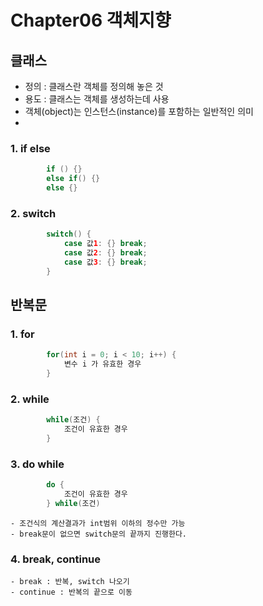 # Chapter06 객체지향

## 클래스
- 정의 : 클래스란 객체를 정의해 놓은 것
- 용도 : 클래스는 객체를 생성하는데 사용
- 객체(object)는 인스턴스(instance)를 포함하는 일반적인 의미
- 
### 1. if else
```java
        if () {} 
        else if() {} 
        else {}
```

### 2. switch
```java
        switch() {
            case 값1: {} break;
            case 값2: {} break;
            case 값3: {} break;
        }
```

## 반복문
### 1. for
```java
        for(int i = 0; i < 10; i++) {
            변수 i 가 유효한 경우
        }
```

### 2. while
```java
        while(조건) {
            조건이 유효한 경우
        }
```

### 3. do while
```java
        do {
            조건이 유효한 경우
        } while(조건)
```
    - 조건식의 계산결과가 int범위 이하의 정수만 가능
    - break문이 없으면 switch문의 끝까지 진행한다.

### 4. break, continue
    - break : 반복, switch 나오기
    - continue : 반복의 끝으로 이동

